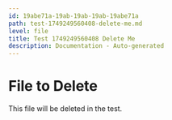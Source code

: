 ```yaml
---
id: 19abe71a-19ab-19ab-19ab-19abe71a
path: test-1749249560408-delete-me.md
level: file
title: Test 1749249560408 Delete Me
description: Documentation - Auto-generated
---
```

# File to Delete

This file will be deleted in the test.